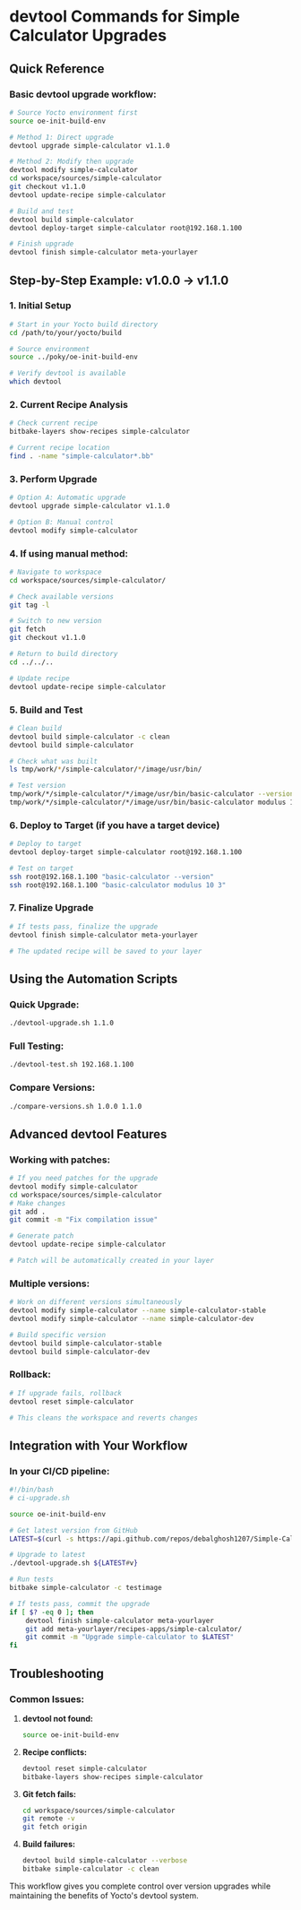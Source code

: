 # devtool Commands for Simple Calculator Upgrades

## Quick Reference

### Basic devtool upgrade workflow:
```bash
# Source Yocto environment first
source oe-init-build-env

# Method 1: Direct upgrade
devtool upgrade simple-calculator v1.1.0

# Method 2: Modify then upgrade
devtool modify simple-calculator
cd workspace/sources/simple-calculator
git checkout v1.1.0
devtool update-recipe simple-calculator

# Build and test
devtool build simple-calculator
devtool deploy-target simple-calculator root@192.168.1.100

# Finish upgrade
devtool finish simple-calculator meta-yourlayer
```

## Step-by-Step Example: v1.0.0 → v1.1.0

### 1. Initial Setup
```bash
# Start in your Yocto build directory
cd /path/to/your/yocto/build

# Source environment
source ../poky/oe-init-build-env

# Verify devtool is available
which devtool
```

### 2. Current Recipe Analysis
```bash
# Check current recipe
bitbake-layers show-recipes simple-calculator

# Current recipe location
find . -name "simple-calculator*.bb"
```

### 3. Perform Upgrade
```bash
# Option A: Automatic upgrade
devtool upgrade simple-calculator v1.1.0

# Option B: Manual control
devtool modify simple-calculator
```

### 4. If using manual method:
```bash
# Navigate to workspace
cd workspace/sources/simple-calculator/

# Check available versions
git tag -l

# Switch to new version
git fetch
git checkout v1.1.0

# Return to build directory
cd ../../..

# Update recipe
devtool update-recipe simple-calculator
```

### 5. Build and Test
```bash
# Clean build
devtool build simple-calculator -c clean
devtool build simple-calculator

# Check what was built
ls tmp/work/*/simple-calculator/*/image/usr/bin/

# Test version
tmp/work/*/simple-calculator/*/image/usr/bin/basic-calculator --version
tmp/work/*/simple-calculator/*/image/usr/bin/basic-calculator modulus 10 3
```

### 6. Deploy to Target (if you have a target device)
```bash
# Deploy to target
devtool deploy-target simple-calculator root@192.168.1.100

# Test on target
ssh root@192.168.1.100 "basic-calculator --version"
ssh root@192.168.1.100 "basic-calculator modulus 10 3"
```

### 7. Finalize Upgrade
```bash
# If tests pass, finalize the upgrade
devtool finish simple-calculator meta-yourlayer

# The updated recipe will be saved to your layer
```

## Using the Automation Scripts

### Quick Upgrade:
```bash
./devtool-upgrade.sh 1.1.0
```

### Full Testing:
```bash
./devtool-test.sh 192.168.1.100
```

### Compare Versions:
```bash
./compare-versions.sh 1.0.0 1.1.0
```

## Advanced devtool Features

### Working with patches:
```bash
# If you need patches for the upgrade
devtool modify simple-calculator
cd workspace/sources/simple-calculator
# Make changes
git add .
git commit -m "Fix compilation issue"

# Generate patch
devtool update-recipe simple-calculator

# Patch will be automatically created in your layer
```

### Multiple versions:
```bash
# Work on different versions simultaneously
devtool modify simple-calculator --name simple-calculator-stable
devtool modify simple-calculator --name simple-calculator-dev

# Build specific version
devtool build simple-calculator-stable
devtool build simple-calculator-dev
```

### Rollback:
```bash
# If upgrade fails, rollback
devtool reset simple-calculator

# This cleans the workspace and reverts changes
```

## Integration with Your Workflow

### In your CI/CD pipeline:
```bash
#!/bin/bash
# ci-upgrade.sh

source oe-init-build-env

# Get latest version from GitHub
LATEST=$(curl -s https://api.github.com/repos/debalghosh1207/Simple-Calculator/releases/latest | jq -r .tag_name)

# Upgrade to latest
./devtool-upgrade.sh ${LATEST#v}

# Run tests
bitbake simple-calculator -c testimage

# If tests pass, commit the upgrade
if [ $? -eq 0 ]; then
    devtool finish simple-calculator meta-yourlayer
    git add meta-yourlayer/recipes-apps/simple-calculator/
    git commit -m "Upgrade simple-calculator to $LATEST"
fi
```

## Troubleshooting

### Common Issues:

1. **devtool not found:**
   ```bash
   source oe-init-build-env
   ```

2. **Recipe conflicts:**
   ```bash
   devtool reset simple-calculator
   bitbake-layers show-recipes simple-calculator
   ```

3. **Git fetch fails:**
   ```bash
   cd workspace/sources/simple-calculator
   git remote -v
   git fetch origin
   ```

4. **Build failures:**
   ```bash
   devtool build simple-calculator --verbose
   bitbake simple-calculator -c clean
   ```

This workflow gives you complete control over version upgrades while maintaining the benefits of Yocto's devtool system.
